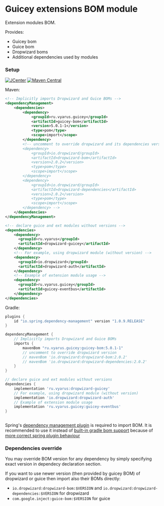 # Guicey extensions BOM module

Extension modules BOM. 

Provides:

* Guicey bom
* Guice bom
* Dropwizard boms
* Additional dependencies used by modules 

### Setup

[![JCenter](https://img.shields.io/bintray/v/vyarus/xvik/dropwizard-guicey-ext.svg?label=jcenter)](https://bintray.com/vyarus/xvik/dropwizard-guicey-ext/_latestVersion)
[![Maven Central](https://img.shields.io/maven-central/v/ru.vyarus.guicey/guicey-bom.svg?style=flat)](https://maven-badges.herokuapp.com/maven-central/ru.vyarus.guicey/guicey-bom)


Maven:

```xml
<!-- Implicitly imports Dropwizard and Guice BOMs -->
<dependencyManagement>
    <dependencies>
        <dependency>
            <groupId>ru.vyarus.guicey</groupId>
            <artifactId>guicey-bom</artifactId>
            <version>5.0.1-1</version>
            <type>pom</type>
            <scope>import</scope>
        </dependency>
        <!-- uncomment to override dropwizard and its dependencies versions  
        <dependency>
            <groupId>io.dropwizard/groupId>
            <artifactId>dropwizard-bom</artifactId>
            <version>2.0.2</version>
            <type>pom</type>
            <scope>import</scope>
        </dependency>
        <dependency>
            <groupId>io.dropwizard/groupId>
            <artifactId>dropwizard-dependencies</artifactId>
            <version>2.0.2</version>
            <type>pom</type>
            <scope>import</scope>
        </dependency> --> 
    </dependencies>
</dependencyManagement>

<!-- declare guice and ext modules without versions -->
<dependencies>
    <dependency>
      <groupId>ru.vyarus</groupId>
      <artifactId>dropwizard-guicey</artifactId>
    </dependency>
    <!-- For example, using dropwizard module (without version) -->
    <dependency>
      <groupId>io.dropwizard</groupId>
      <artifactId>dropwizard-auth</artifactId>
    </dependency>
    <!-- Example of extension module usage -->
    <dependency>
      <groupId>ru.vyarus.guicey</groupId>
      <artifactId>guicey-eventbus</artifactId>
    </dependency>
</dependencies>
```

Gradle:

```groovy
plugins {
    id "io.spring.dependency-management" version "1.0.9.RELEASE"
}

dependencyManagement {
    // Implicitly imports Dropwizard and Guice BOMs 
    imports {
        mavenBom "ru.vyarus.guicey:guicey-bom:5.0.1-1"
        // uncomment to override dropwizard version    
        // mavenBom 'io.dropwizard:dropwizard-bom:2.0.2'
        // mavenBom 'io.dropwizard:dropwizard-dependencies:2.0.2' 
    }
}

// declare guice and ext modules without versions 
dependencies {
    implementation 'ru.vyarus:dropwizard-guicey'
    // For example, using dropwizard module (without version)
    implementation 'io.dropwizard:dropwizard-auth'
    // Example of extension module usage
    implementation 'ru.vyarus.guicey:guicey-eventbus' 
}
    
```

Spring's [dependency management plugin](https://github.com/spring-gradle-plugins/dependency-management-plugin) is required to import BOM.
It is recommended to use it instead of [built-in gradle bom support](https://docs.gradle.org/current/userguide/migrating_from_maven.html#migmvn:using_boms)
because of [more correct spring plugin behaviour](https://github.com/spring-gradle-plugins/dependency-management-plugin/issues/211#issuecomment-387362326)

### Dependencies override

You may override BOM version for any dependency by simply specifying exact version in dependecy declaration section.

If you want to use newer version (then provided by guicey BOM) of dropwizard or guice then import also their BOMs directly:

* `io.dropwizard:dropwizard-bom:$VERSION` and `io.dropwizard:dropwizard-dependencies:$VERSION` for dropwizard
* `com.google.inject:guice-bom:$VERSION` for guice
